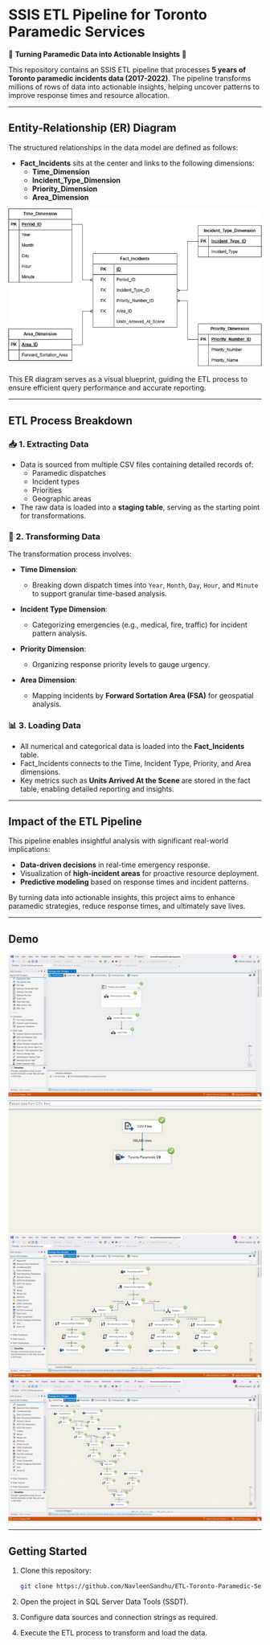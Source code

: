 # SSIS ETL Pipeline for Toronto Paramedic Services

🚨 **Turning Paramedic Data into Actionable Insights** 🚨

This repository contains an SSIS ETL pipeline that processes **5 years of Toronto paramedic incidents data (2017-2022)**. The pipeline transforms millions of rows of data into actionable insights, helping uncover patterns to improve response times and resource allocation.

---

## **Entity-Relationship (ER) Diagram**

The structured relationships in the data model are defined as follows:

- **Fact_Incidents** sits at the center and links to the following dimensions:
  - **Time_Dimension**
  - **Incident_Type_Dimension**
  - **Priority_Dimension**
  - **Area_Dimension**

<img src="./assets/images/TorontoParamedicETL.jpg">

This ER diagram serves as a visual blueprint, guiding the ETL process to ensure efficient query performance and accurate reporting.

---

## **ETL Process Breakdown**

### 📥 **1. Extracting Data**
- Data is sourced from multiple CSV files containing detailed records of:
  - Paramedic dispatches
  - Incident types
  - Priorities
  - Geographic areas
- The raw data is loaded into a **staging table**, serving as the starting point for transformations.

### 🔄 **2. Transforming Data**
The transformation process involves:

- **Time Dimension**:
  - Breaking down dispatch times into `Year`, `Month`, `Day`, `Hour`, and `Minute` to support granular time-based analysis.

- **Incident Type Dimension**:
  - Categorizing emergencies (e.g., medical, fire, traffic) for incident pattern analysis.

- **Priority Dimension**:
  - Organizing response priority levels to gauge urgency.

- **Area Dimension**:
  - Mapping incidents by **Forward Sortation Area (FSA)** for geospatial analysis.

### 📊 **3. Loading Data**
- All numerical and categorical data is loaded into the **Fact_Incidents** table.
- Fact_Incidents connects to the Time, Incident Type, Priority, and Area dimensions.
- Key metrics such as **Units Arrived At the Scene** are stored in the fact table, enabling detailed reporting and insights.

---

## **Impact of the ETL Pipeline**

This pipeline enables insightful analysis with significant real-world implications:

- **Data-driven decisions** in real-time emergency response.
- Visualization of **high-incident areas** for proactive resource deployment.
- **Predictive modeling** based on response times and incident patterns.

By turning data into actionable insights, this project aims to enhance paramedic strategies, reduce response times, and ultimately save lives.

---

## **Demo**
<img src="./assets/images/ss1.png">
<img src="./assets/images/ss2.png">
<img src="./assets/images/ss3.png">
<img src="./assets/images/ss4.png">

---

## **Getting Started**

1. Clone this repository:
   ```bash
   git clone https://github.com/NavleenSandhu/ETL-Toronto-Paramedic-Services.git
   ```

2. Open the project in SQL Server Data Tools (SSDT).

3. Configure data sources and connection strings as required.

4. Execute the ETL process to transform and load the data.